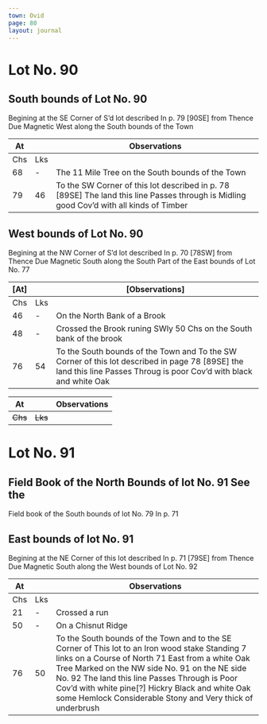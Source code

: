 ```yaml
---
town: Ovid
page: 80
layout: journal
---
```


# Lot No. 90

## South bounds of Lot No. 90
Begining at the SE Corner of S’d lot described In p. 79 [90SE] from Thence Due Magnetic West along the South bounds of the Town

| At |    | Observations |
| -- | -- | ------------ |
| Chs | Lks | |
68 | - | The 11 Mile Tree on the South bounds of the Town
79 | 46 | To the SW Corner of this lot described in p. 78 [89SE] The land this line Passes through is Midling good Cov’d with all kinds of Timber

## West bounds of Lot No. 90
Begining at the NW Corner of S’d lot described In p. 70 [78SW] from Thence Due Magnetic South along the South Part of the East bounds of Lot No. 77 

| [At] |    | [Observations] |
| -- | -- | ------------ |
| Chs | Lks | |
46 | - | On the North Bank of a Brook
48 | - | Crossed the Brook runing SWly  50 Chs on the South bank of the brook
76 | 54 | To the South bounds of the Town and To the SW Corner of this lot described in page 78 [89SE]  the land this line Passes Throug is poor Cov’d with black and white Oak

| At |    | Observations |
| -- | -- | ------------ |
| ~~Chs~~ | ~~Lks~~ | |

# Lot No. 91

## Field Book of the North Bounds of lot No. 91 See the
Field book of the South bounds of lot No. 79 In p. 71

## East bounds of lot No. 91
Begining at the NE Corner of this lot described In p. 71 [79SE] from Thence Due Magnetic South along the West bounds of Lot No. 92

| At |    | Observations |
| -- | -- | ------------ |
| Chs | Lks | |
21 | - | Crossed a run
50 | - | On a Chisnut Ridge
76 | 50 | To the South bounds of the Town and to the SE Corner of This lot to an Iron wood stake Standing 7 links on a Course of North 71 East from a white Oak Tree Marked on the NW  side No. 91 on the NE side No. 92  The land this line Passes Through is Poor Cov’d with white pine[?] Hickry Black and white Oak some Hemlock Considerable Stony and Very thick of underbrush

